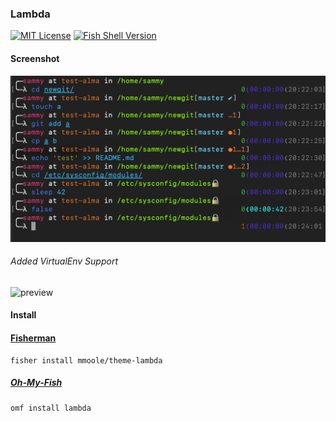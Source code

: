 ### Lambda

[![MIT License](https://img.shields.io/badge/license-MIT-007EC7.svg?style=flat-square)](/LICENSE)
[![Fish Shell Version](https://img.shields.io/badge/fish-v3.3.0-007EC7.svg?style=flat-square)](http://fishshell.com)


#### Screenshot

<p align="center">
<img src="https://raw.githubusercontent.com/mmoole/theme-lambda/master/screenshot.png">
</p>

###### Added VirtualEnv Support
![preview](http://i.imgur.com/fWurs47.png)


#### Install

#### [Fisherman]

```fish
fisher install mmoole/theme-lambda
```

##### [Oh-My-Fish]

```fish
omf install lambda
```

[Fisherman]: https://github.com/fisherman/fisherman
[Oh-My-Fish]: https://github.com/oh-my-fish/oh-my-fish
